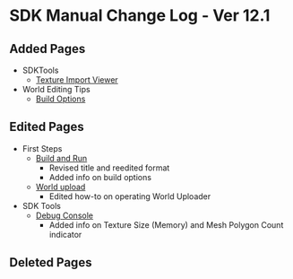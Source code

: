 # SDK Manual Change Log - Ver 12.1

## Added Pages

- SDKTools
  - [Texture Import Viewer](https://vrhikky.github.io/VketCloudSDK_Documents/12.1/en/SDKTools/TextureImportViewer.html)
- World Editing Tips
  - [Build Options](https://vrhikky.github.io/VketCloudSDK_Documents/12.1/en/WorldEditingTips/BuildOptions.html)

## Edited Pages

- First Steps
  - [Build and Run](https://vrhikky.github.io/VketCloudSDK_Documents/12.1/en/FirstStep/BuildAndRun.html)
    - Revised title and reedited format
    - Added info on build options
  - [World upload](https://vrhikky.github.io/VketCloudSDK_Documents/12.1/en/FirstStep/WorldUpload.html)
    - Edited how-to on operating World Uploader
- SDK Tools
  - [Debug Console](https://vrhikky.github.io/VketCloudSDK_Documents/12.1/en/debugconsole/debugconsole.html)
    - Added info on Texture Size (Memory) and Mesh Polygon Count indicator

## Deleted Pages
